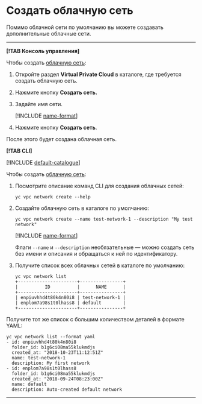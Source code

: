 # Создать облачную сеть

Помимо облачной сети по умолчанию вы можете создавать дополнительные облачные сети.

---

**[!TAB Консоль управления]**

Чтобы создать [облачную сеть](../concepts/network.md):
1. Откройте раздел **Virtual Private Cloud** в каталоге, где требуется создать облачную сеть.
1. Нажмите кнопку **Создать сеть.**
1. Задайте имя сети. 
	
    [!INCLUDE [name-format](../../_includes/name-format.md)]

1. Нажмите кнопку **Создать сеть**.

После этого будет создана облачная сеть.

**[!TAB CLI]**

[!INCLUDE [default-catalogue](../../_includes/default-catalogue.md)]

Чтобы создать [облачную сеть](../concepts/network.md):
1. Посмотрите описание команд CLI для создания облачных сетей:

    ```
    yc vpc network create --help
    ```

1. Создайте облачную сеть в каталоге по умолчанию:

    ```
    yc vpc network create --name test-network-1 --description "My test network"
    ```

    [!INCLUDE [name-format](../../_includes/name-format.md)]

    Флаги `--name` и `--description` необязательные — можно создать сеть без имени и описания и обращаться к ней по идентификатору. 
1. Получите список всех облачных сетей в каталоге по умолчанию:

    ```
    yc vpc network list
    +----------------------+----------------+
    |          ID          |      NAME      |
    +----------------------+----------------+
    | enpiuvhhd4t80k4n80i8 | test-network-1 |
    | enplom7a98s1t0lhass8 | default        |
    +----------------------+----------------+
    ```

Получите тот же список c большим количеством деталей в формате YAML:

```
yc vpc network list --format yaml
- id: enpiuvhhd4t80k4n80i8
  folder_id: b1g6ci08ma55klukmdjs
  created_at: "2018-10-23T11:12:51Z"
  name: test-network-1
  description: My first network
- id: enplom7a98s1t0lhass8
  folder_id: b1g6ci08ma55klukmdjs
  created_at: "2018-09-24T08:23:00Z"
  name: default
  description: Auto-created default network
```

---